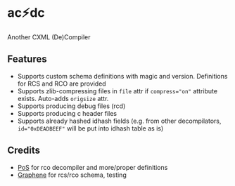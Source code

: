 # ac⚡dc
Another CXML (De)Compiler

## Features
* Supports custom schema definitions with magic and version. Definitions for RCS and RCO  are provided
* Supports zlib-compressing files in `file` attr if `compress="on"` attribute exists. Auto-adds `origsize` attr.
* Supports producing debug files (rcd)
* Supports producing c header files
* Supports already hashed idhash fields (e.g. from other decompilators, `id="0xDEADBEEF"` will be put into idhash table as is)

## Credits
* [PoS](https://github.com/Princess-of-Sleeping) for rco decompiler and more/proper definitions
* [Graphene](https://github.com/GrapheneCt) for rcs/rco schema, testing
